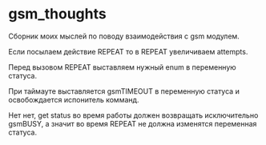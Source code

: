 # gsm_thoughts
Сборник моих мыслей по поводу взаимодействия с gsm модулем.

Если посылаем действие REPEAT то в REPEAT увеличиваем attempts.

Перед вызовом REPEAT выставляем нужный enum в переменную статуса.

При таймауте выставляется gsmTIMEOUT в переменную статуса и освобождается испонитель комманд.

Нет нет, get status во время работы должен возвращать исключительно gsmBUSY, а значит во время REPEAT не должна изменятся переменная статуса.
